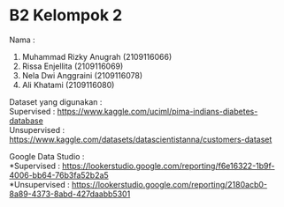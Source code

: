 # B2 Kelompok 2
Nama : <br>
1. Muhammad Rizky Anugrah (2109116066)
2. Rissa Enjellita (2109116069)
3. Nela Dwi Anggraini (2109116078)
4. Ali Khatami (2109116080)

Dataset yang digunakan :<br>
Supervised : https://www.kaggle.com/uciml/pima-indians-diabetes-database<br>
Unsupervised : https://www.kaggle.com/datasets/datascientistanna/customers-dataset

Google Data Studio : <br>
*Supervised : https://lookerstudio.google.com/reporting/f6e16322-1b9f-4006-bb64-76b3fa52b2a5 <br>
*Unsupervised : https://lookerstudio.google.com/reporting/2180acb0-8a89-4373-8abd-427daabb5301
